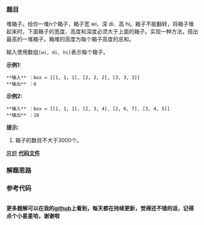 ### 题目
堆箱子。给你一堆n个箱子，箱子宽 wi、深 di、高
hi。箱子不能翻转，将箱子堆起来时，下面箱子的宽度、高度和深度必须大于上面的箱子。实现一种方法，搭出最高的一堆箱子。箱堆的高度为每个箱子高度的总和。

输入使用数组`[wi, di, hi]`表示每个箱子。

**示例1:**

    
    
    **输入** ：box = [[1, 1, 1], [2, 2, 2], [3, 3, 3]]
    **输出** ：6
    

**示例2:**

    
    
    **输入** ：box = [[1, 1, 1], [2, 3, 4], [2, 6, 7], [3, 4, 5]]
    **输出** ：10
    

**提示:**

  1. 箱子的数目不大于3000个。

[原题](https://leetcode-cn.com/problems/pile-box-lcci/)    **[代码文件]()**


### 解题思路




### 参考代码

```go


```




**更多题解可以在我的[github](https://github.com/LZH139/leetcode_Go)上看到，每天都在持续更新，觉得还不错的话，记得点个小星星哈，谢谢啦**
